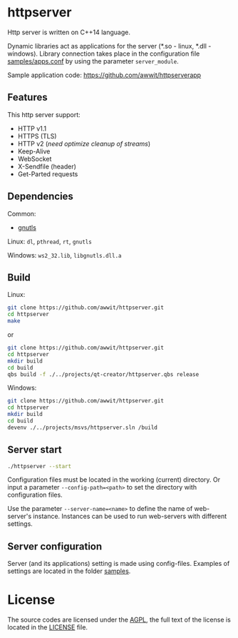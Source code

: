 # httpserver

Http server is written on C++14 language.

Dynamic libraries act as applications for the server
(\*.so - linux, \*.dll - windows).
Library connection takes place in the configuration file
[samples/apps.conf](samples/apps.conf)
by using the parameter `server_module`.

Sample application code: https://github.com/awwit/httpserverapp

## Features

This http server support:

* HTTP v1.1
* HTTPS (TLS)
* HTTP v2 (*need optimize cleanup of streams*)
* Keep-Alive
* WebSocket
* X-Sendfile (header)
* Get-Parted requests

## Dependencies

Common:

* [gnutls](https://www.gnutls.org/)

Linux: `dl`, `pthread`, `rt`, `gnutls`

Windows: `ws2_32.lib`, `libgnutls.dll.a`

## Build

Linux:

```sh
git clone https://github.com/awwit/httpserver.git
cd httpserver
make
```

or

```sh
git clone https://github.com/awwit/httpserver.git
cd httpserver
mkdir build
cd build
qbs build -f ./../projects/qt-creator/httpserver.qbs release
```

Windows:

```sh
git clone https://github.com/awwit/httpserver.git
cd httpserver
mkdir build
cd build
devenv ./../projects/msvs/httpserver.sln /build
```

## Server start

```sh
./httpserver --start
```

Configuration files must be located in the working (current) directory.
Or input a parameter `--config-path=<path>` to set the directory with configuration files.

Use the parameter `--server-name=<name>` to define the name of web-server's instance.
Instances can be used to run web-servers with different settings.

## Server configuration

Server (and its applications) setting is made using config-files.
Examples of settings are located in the folder [samples](samples/).

# License

The source codes are licensed under the
[AGPL](http://www.gnu.org/licenses/agpl.html),
the full text of the license is located in the [LICENSE](LICENSE) file.
